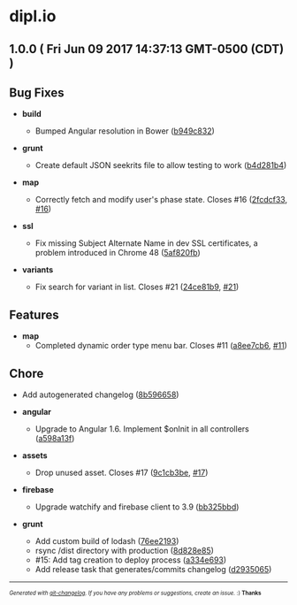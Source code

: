 # dipl.io

## 1.0.0 ( Fri Jun 09 2017 14:37:13 GMT-0500 (CDT) )


## Bug Fixes

  - **build**
    - Bumped Angular resolution in Bower
  ([b949c832](git@github.com:spamguy/dipl.io/commit/b949c832dabbd34e8b0746b1a8e225550ee660a8))

  - **grunt**
    - Create default JSON seekrits file to allow testing to work
  ([b4d281b4](git@github.com:spamguy/dipl.io/commit/b4d281b4a529622efd0623629890f4d75d01ea44))

  - **map**
    - Correctly fetch and modify user's phase state. Closes #16
  ([2fcdcf33](git@github.com:spamguy/dipl.io/commit/2fcdcf330d8a492807a8b486d1b51f15cec0655f),
   [#16](git@github.com:spamguy/dipl.io/issues/16))

  - **ssl**
    - Fix missing Subject Alternate Name in dev SSL certificates, a problem introduced in Chrome 48
  ([5af820fb](git@github.com:spamguy/dipl.io/commit/5af820fb86fb71bda5fd6791dcf76ea626586251))

  - **variants**
    - Fix search for variant in list. Closes #21
  ([24ce81b9](git@github.com:spamguy/dipl.io/commit/24ce81b9c5fe0fb0b77ac23e894e2e27a717138c),
   [#21](git@github.com:spamguy/dipl.io/issues/21))




## Features

  - **map**
    - Completed dynamic order type menu bar. Closes #11
  ([a8ee7cb6](git@github.com:spamguy/dipl.io/commit/a8ee7cb688e041f968f760a8c7098eea3817161a),
   [#11](git@github.com:spamguy/dipl.io/issues/11))




## Chore
  - Add autogenerated changelog
  ([8b596658](git@github.com:spamguy/dipl.io/commit/8b5966586ee804f65607723b70c9ad88695ee43f))

  - **angular**
    - Upgrade to Angular 1.6. Implement $onInit in all controllers
  ([a598a13f](git@github.com:spamguy/dipl.io/commit/a598a13f5667fbdf5c5061e69520e1a200b21775))

  - **assets**
    - Drop unused asset. Closes #17
  ([9c1cb3be](git@github.com:spamguy/dipl.io/commit/9c1cb3be306fa4d7bee4f5e1dcb4340e34036aa0),
   [#17](git@github.com:spamguy/dipl.io/issues/17))

  - **firebase**
    - Upgrade watchify and firebase client to 3.9
  ([bb325bbd](git@github.com:spamguy/dipl.io/commit/bb325bbd0411e3d312860a2e6609f3a555d05717))

  - **grunt**
    - Add custom build of lodash
  ([76ee2193](git@github.com:spamguy/dipl.io/commit/76ee219330fd3d03f48cae40205e8d0d0c389891))
    - rsync /dist directory with production
  ([8d828e85](git@github.com:spamguy/dipl.io/commit/8d828e855b8bcfc24e636020207f2c7ab0d94892))
    - #15: Add tag creation to deploy process
  ([a334e693](git@github.com:spamguy/dipl.io/commit/a334e693963d79b1e937e5a1a1c219f833f5b9e8))
    - Add release task that generates/commits changelog
  ([d2935065](git@github.com:spamguy/dipl.io/commit/d29350657d0c72883d7fbe7a7e36f473c5ae644a))





---
<sub><sup>*Generated with [git-changelog](https://github.com/rafinskipg/git-changelog). If you have any problems or suggestions, create an issue.* :) **Thanks** </sub></sup>
